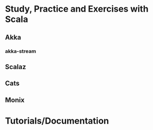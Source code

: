 # Study, Practice and Exercises with Scala

## Akka

### akka-stream 

## Scalaz

## Cats

## Monix

# Tutorials/Documentation